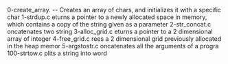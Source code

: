  0-create_array. -- Creates an array of chars, and initializes it with a specific char
 1-strdup.c eturns a pointer to a newly allocated space in memory, which contains a copy of the string given as a parameter
 2-str_concat.c oncatenates two string 
 3-alloc_grid.c eturns a pointer to a 2 dimensional array of integer 
 4-free_grid.c rees a 2 dimensional grid previously allocated in the heap memor 
 5-argstostr.c oncatenates all the arguments of a progra 100-strtow.c plits a string into word
